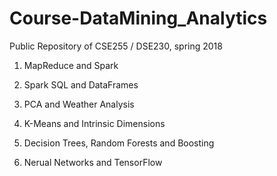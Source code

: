 # Course-DataMining_Analytics
Public Repository of CSE255 / DSE230, spring 2018

1. MapReduce and Spark

2. Spark SQL and DataFrames

3. PCA and Weather Analysis
  
4. K-Means and Intrinsic Dimensions

5. Decision Trees, Random Forests and Boosting

6. Nerual Networks and TensorFlow
